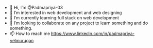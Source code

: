 - 👋 Hi, I’m @Padmapriya-03
- 👀 I’m interested in web development and web designing 
- 🌱 I’m currently learning full stack on web development 
- 💞️ I’m looking to collaborate on any project to learn something and do something.
- 📫 How to reach me https://www.linkedin.com/in/padmapriya-velmurugan
